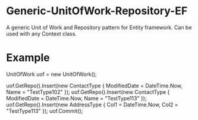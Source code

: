 # Generic-UnitOfWork-Repository-EF
A generic Unit of Work and Repository pattern for Entity framework. Can be used with any Context class.

# Example
UnitOfWork uof = new UnitOfWork();

uof.GetRepo<ContactTypeRepository>().Insert(new ContactType { ModifiedDate = DateTime.Now, Name = "TestType102" });
uof.GetRepo<ContactTypeRepository>().Insert(new ContactType { ModifiedDate = DateTime.Now, Name = "TestType113" });
uof.GetRepo<AddressTypeRepository>().Insert(new AddressType { Col1 = DateTime.Now, Col2 = "TestType113" });
uof.Commit();
